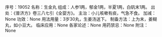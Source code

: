 序号：19052
名称：生金丸
组成：人参1两，郁金1两，半夏1两，白矾末1两。
出处：《普济方》卷三八七引《全婴方》。
主治：小儿咳嗽有痰，气急不食。
加减：None
功效：None
用法用量：3岁30丸，生姜汤送下。
制备方法：上为末，姜糊丸，如小豆大。
临床应用：None
各家论述：None
用药禁忌：None
附注：None
